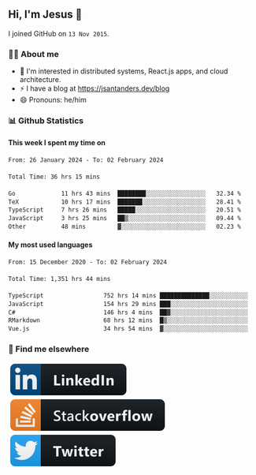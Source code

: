 ## Hi, I'm Jesus 👋

I joined GitHub on `13 Nov 2015`.

<!-- Talking about you -->

### 👨‍💻 About me

- 👦 I'm interested in distributed systems, React.js apps, and cloud architecture.
- ⚡️ I have a blog at <https://jsantanders.dev/blog>
- 😄 Pronouns: he/him

### 📊 Github Statistics

#### This week I spent my time on

<!--START_SECTION:weekly-->

```txt
From: 26 January 2024 - To: 02 February 2024

Total Time: 36 hrs 15 mins

Go             11 hrs 43 mins  ████████░░░░░░░░░░░░░░░░░   32.34 %
TeX            10 hrs 17 mins  ███████░░░░░░░░░░░░░░░░░░   28.41 %
TypeScript     7 hrs 26 mins   █████░░░░░░░░░░░░░░░░░░░░   20.51 %
JavaScript     3 hrs 25 mins   ██▒░░░░░░░░░░░░░░░░░░░░░░   09.44 %
Other          48 mins         ▓░░░░░░░░░░░░░░░░░░░░░░░░   02.23 %
```

<!--END_SECTION:weekly-->

#### My most used languages

<!--START_SECTION:alltime-->

```txt
From: 15 December 2020 - To: 02 February 2024

Total Time: 1,351 hrs 44 mins

TypeScript                 752 hrs 14 mins ██████████████░░░░░░░░░░░   55.65 %
JavaScript                 154 hrs 29 mins ███░░░░░░░░░░░░░░░░░░░░░░   11.43 %
C#                         146 hrs 4 mins  ██▓░░░░░░░░░░░░░░░░░░░░░░   10.81 %
RMarkdown                  68 hrs 12 mins  █▒░░░░░░░░░░░░░░░░░░░░░░░   05.05 %
Vue.js                     34 hrs 54 mins  ▓░░░░░░░░░░░░░░░░░░░░░░░░   02.58 %
```

<!--END_SECTION:alltime-->

### 📢 Find me elsewhere

<p>
  <a target="_blank" href="https://linkedin.com/in/jsantanders">
    <img src="https://github.com/jsantanders/jsantanders/blob/master/img/linkedin.svg" alt="LinkedIn" style="vertical-align:top; margin:4px">
  </a>
  
  <a target="_blank" href="https://stackoverflow.com/users/7318331/jesus-santander">
    <img src="https://github.com/jsantanders/jsantanders/blob/master/img/stackoverflow.svg" alt="StackOverflow" style="vertical-align:top; margin:4px">
  </a>
  
  <a target="_blank" href="http://twitter.com/jsantanders">
    <img src="https://github.com/jsantanders/jsantanders/blob/master/img/twitter.svg" alt="Twitter" style="vertical-align:top; margin:4px">
  </a>
</p>
